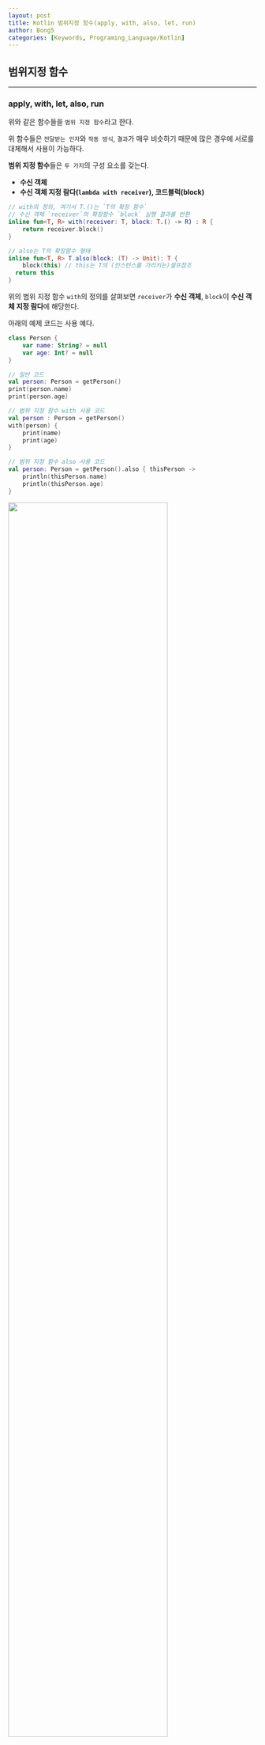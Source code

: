 ```yaml
---
layout: post
title: Kotlin 범위지정 함수(apply, with, also, let, run)
author: Bong5
categories: [Keywords, Programing_Language/Kotlin]
--- 
```


## 범위지정 함수

---

### apply, with, let, also, run

위와 같은 함수들을 `범위 지정 함수`라고 한다.

위 함수들은 `전달받는 인자`와 `작동 방식`, `결과`가 매우 비슷하기 때문에 많은 경우에 서로를 대체해서 사용이 가능하다.

**범위 지정 함수**들은 `두 가지`의 구성 요소를 갖는다.

- **수신 객체**
- **수신 객체 지정 람다(`lambda with receiver`), 코드블럭(block)**

```kotlin
// with의 정의, 여기서 T.()는 `T의 확장 함수`
// 수신 객체 `receiver`의 확장함수 `block` 실행 결과를 반환
inline fun<T, R> with(receiver: T, block: T.() -> R) : R {
	return receiver.block()
}

// also는 T의 확장함수 형태
inline fun<T, R> T.also(block: (T) -> Unit): T {
	block(this) // this는 T의 (인스턴스를 가리키는)셀프참조
  return this
}
```

위의 범위 지정 함수 `with`의 정의를 살펴보면 `receiver`가 **수신 객체**, `block`이 **수신 객체 지정 람다**에 해당한다.

아래의 예제 코드는 사용 예다.

```kotlin
class Person {
	var name: String? = null
	var age: Int? = null
}

// 일반 코드
val person: Person = getPerson()
print(person.name)
print(person.age)

// 범위 지정 함수 with 사용 코드
val person : Person = getPerson()
with(person) {
	print(name)
	print(age)
}

// 범위 지정 함수 also 사용 코드
val person: Person = getPerson().also { thisPerson -> 
	println(thisPerson.name)
	println(thisPerson.age)
}
```

<img src="/assets/img/kotlin/applylet.GIF" width="80%" height="auto" >

### 5가지 범위 지정 함수의 정의

```kotlin
inline fun <T, R> with(receiver: T, block: T.() -> R): R {
    return receiver.block()
}

inline fun <T> T.also(block: (T) -> Unit): T {
    block(this)
    return this
}

inline fun <T> T.apply(block: T.() -> Unit): T {
    block()
    return this
}

inline fun <T, R> T.let(block: (T) -> R): R {
    return block(this)
}

inline fun <T, R> T.run(block: T.() -> R): R {
    return block()
}
```

## 각 함수의 사용 규칙(공식 문서 권장)

### apply

수신 객체 람다(`block: T.() → Unit`) 내부에서 수신 객체의 함수(`T.someFunc()`)를 사용하지 않고 수신 객체 자신(`T 타입의 인스턴스`)를 다시 반환하려는 경우에 사용

**수신 객체의 프로퍼티만을 사용하는 대표적인 경우가 `객체의 초기화`**

```kotlin
// apply 사용 코드
val peter = Person().apply {
	name = "Peter"
	age = 18
}

// 일반 코드
val peter = Person()
peter.name = "Peter"
peter.age = 18
```

### also

수신 객체 람다(`block: (T) → Unit`)가 **수신 객체(`T`)를 전혀 사용하지 않거나 수신 객체의 속성을 변경하지 않고 사용하는 경우에 사용**

`객체의 사이드 이펙트 확인`, 수신 객체의 데이터 유효성 검사시에 유용

```kotlin
// also 사용 코드
class Book(author: Person) {
	val author = author.also {
		requireNotNull(it.age)
		println(it.name)
	}
}

// 일반 코드
class Book(val author: Person) {
	init {
		requireNotNull(author.age)
		println(author.name)
	}
}
```

### let

- 지정된 값이 `null`이 아닌 경우에만 코드를 실행해야 하는 경우.
- `Nullable` 객체를 다른 `Nullable` 객체로 변환하는 경우.
- 단일 지역 변수의 범위를 제한하는 경우.

```kotlin
getNullablePerson()?.let {
	// null이 아닐 때만 실행된다.
	promote(it)
}

val driversLicence: Licence? = getNullablePerson()?.let {
	// nullable personal 객체를 nullable driversLicence 객체로 변경
	licenceService.getDriversLicence(it)
}

val person: Person = getPerson()
getPersonDao().let { 
	// 변수 dao의 범위는 이 블럭내부로 제한
	dao -> dao.insert(person) 
}
```

`let`을 사용하지 않는 동일한 코드는 아래와 같다.

```kotlin
val person: Person? = getPromotablePerson()
if (person != null ) {
	promote(person)
}

val driver: Person? = getDriver()
val driversLicence: Licence? = if (driver == null) null else licenceService.getDriverLicence(it)

val person: Person() = getPerson()
val personDao: personDao = getPersonDao()
personDao.insert(person)
```

### with

`Non-nullable`(Null이 될 수 없는) 수신 객체이고, 결과가 필요하지 않은 경우에 사용

```kotlin
// with 사용 코드
val person: Person = Person()
with(person) {
	print(name)
	print(age)
}

// 일반 코드
val person: Person = Person()
print(person.name)
print(person.age)
```

### run

어떤 값을 계산할 필요가 있거나 지역 변수 여러개의 범위를 제한할 때 `run`을 사용한다.

매개 변수로 전달된 `명시적 수신 객체`를 `암시적 수신 객체`로 변환할 때도 사용할 수 있다.

```kotlin
val inserted: Boolean = run {
	// person과 personDao의 범위 제한
	val person: Person = getPerson()
	val personDao: PersonDao = getPersonDao()

	//수행 결과 반환
	personDao.insert(person)
}

fun printAge(person: Person) = person.run {
	// person을 수신 객체로 변환하여 age 값을 사용.
	print(age)
}
```

`run`을 사용하지 않는 동일한 코드는 아래와 같다.

```kotlin
val person: Person = getPerson()
val personDao: PersonDao = getPersonDao()
val insterted: Boolean = personDao.insert(person)

fun printAge(person: Person) =  {
	print(person.age)
}
```